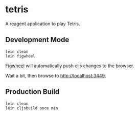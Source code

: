 # tetris

A reagent application to play Tetris.

## Development Mode

```
lein clean
lein figwheel
```

[Figwheel](https://github.com/bhauman/lein-figwheel) will automatically push cljs changes to the browser.

Wait a bit, then browse to [http://localhost:3449](http://localhost:3449).

## Production Build

```
lein clean
lein cljsbuild once min
```
